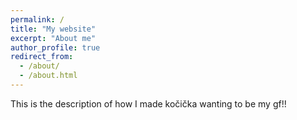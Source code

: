 ```yaml
---
permalink: /
title: "My website"
excerpt: "About me"
author_profile: true
redirect_from: 
  - /about/
  - /about.html
---
```


This is the description of how I made kočička wanting to be my gf!!
